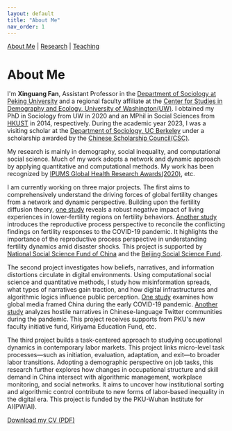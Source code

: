 ```yaml
---
layout: default
title: "About Me"
nav_order: 1
---
```


<link href="https://fonts.googleapis.com/css2?family=Nunito Sans&family=Roboto:wght@500&display=swap" rel="stylesheet">
<link rel="stylesheet" href="assets/style.css">

[About Me](index.md) | [Research](research.md) | [Teaching](teaching.md)



# About Me

I'm **Xinguang Fan**, Assistant Professor in the [Department of Sociology at Peking University](http://www.shehui.pku.edu.cn/) and a regional faculty affiliate at the [Center for Studies in Demography and Ecology, University of Washington(UW)](https://csde.washington.edu/). I obtained my PhD in Sociology from UW in 2020 and an MPhil in Social Sciences from [HKUST](https://sosc.hkust.edu.hk/) in 2014, respectively. During the academic year 2023, I was a visiting scholar at the [Department of Sociology, UC Berkeley](https://sociology.berkeley.edu/) under a scholarship awarded by the [Chinese Scholarship Council(CSC)](https://www.chinesescholarshipcouncil.com/).

My research is mainly in demography, social inequality, and computational social science. Much of my work adopts a network and dynamic approach by applying quantitative and computational methods. My work has been recognized by [IPUMS Global Health Research Awards(2020)](https://www.ipums.org/2020-award-winners), etc.

I am currently working on three major projects. The first aims to comprehensively understand the driving forces of global fertility changes from a network and dynamic perspective. Building upon the fertility diffusion theory, [one study](https://rkyj.ruc.edu.cn/EN/Y2024/V48/I6/84) reveals a robust negative impact of living experiences in lower-fertility regions on fertility behaviors. [Another study](https://onlinelibrary.wiley.com/doi/abs/10.1111/padr.12626) introduces the reproductive process perspective to reconcile the conflicting findings on fertility responses to the COVID-19 pandemic. It highlights the importance of the reproductive process perspective in understanding fertility dynamics amid disaster shocks. This project is supported by [National Social Science Fund of China](http://www.nopss.gov.cn/) and the [Beijing Social Science Fund](https://www.bjsk.org.cn/).

The second project investigates how beliefs, narratives, and information distortions circulate in digital environments. Using computational social science and quantitative methods, I study how misinformation spreads, what types of narratives gain traction, and how digital infrastructures and algorithmic logics influence public perception. [One study](https://doi.org/10.1080/21620555.2022.2116308) examines how global media framed China during the early COVID-19 pandemic. [Another study](https://doi.org/10.1057/s41599-023-01959-6) analyzes hostile narratives in Chinese-language Twitter communities during the pandemic. This project receives supports from PKU's new faculty initiative fund, Kiriyama Education Fund, etc.

The third project builds a task-centered approach to studying occupational dynamics in contemporary labor markets. This project links micro-level task processes—such as initiation, evaluation, adaptation, and exit—to broader labor transitions. Adopting a demographic perspective on job tasks, this research further explores how changes in occupational structure and skill demand in China intersect with algorithmic management, workplace monitoring, and social networks. It aims to uncover how institutional sorting and algorithmic control contribute to new forms of labor-based inequality in the digital era. This project is funded by the PKU-Wuhan Institute for AI(PWIAI).


[Download my CV (PDF)](assets/CV_20250402.pdf)
